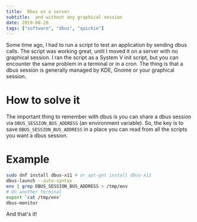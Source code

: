 ```yaml
---
title:  Dbus on a server
subtitle:  and without any graphical session
date: 2019-08-20
tags: ["software", "dbus", "quickie"]
---
```


Some time ago, I had to run a script to test an application by sending dbus calls. The script was working great, until I moved it on a server with no graphical session. I ran the script as a System V init script, but you can encounter the same problem in a terminal or in a cron. The thing is that a dbus session is generally managed by KDE, Gnome or your graphical session.

# How to solve it

The important thing to remember with dbus is you can share a dbus session via `DBUS_SESSION_BUS_ADDRESS` (an environment variable). So, the key is to save `DBUS_SESSION_BUS_ADDRESS` in a place you can read from all the scripts you want a dbus session.

# Example

```sh
sudo dnf install dbus-x11 # or apt-get install dbus-x11
dbus-launch --auto-syntax
env | grep DBUS_SESSION_BUS_ADDRESS > /tmp/env
# On another terminal
export `cat /tmp/env`
dbus-monitor
```

And that's it!